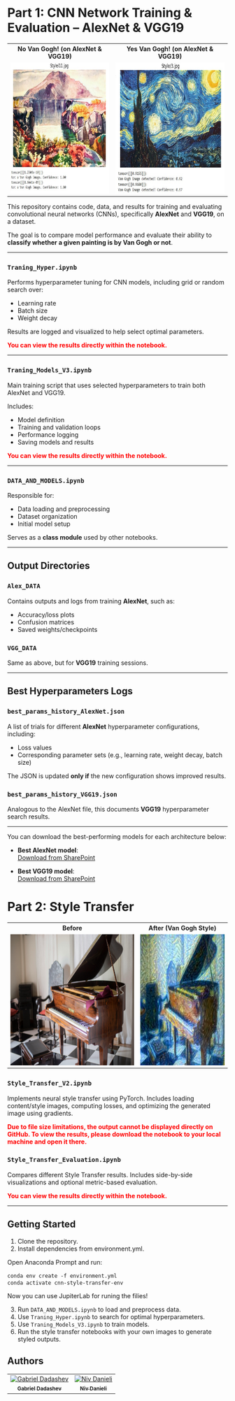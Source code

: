 # Part 1: CNN Network Training & Evaluation – AlexNet & VGG19

<table>
  <tr>
    <th align="center">No Van Gogh! (on AlexNet & VGG19)</th>
    <th align="center">Yes Van Gogh! (on AlexNet & VGG19)</th>
  </tr>
  <tr>
    <td align="center">
      <img src="https://github.com/futuremobilitylabTAU/Van_Gogh_Back_to_Life/blob/main/Classi/no_example.jpg" height="300"/>
    </td>
    <td align="center">
      <img src="https://github.com/futuremobilitylabTAU/Van_Gogh_Back_to_Life/blob/main/Classi/yes_example.jpg" height="300"/>
    </td>
  </tr>
</table>

This repository contains code, data, and results for training and evaluating convolutional neural networks (CNNs), specifically **AlexNet** and **VGG19**, on a dataset.

The goal is to compare model performance and evaluate their ability to **classify whether a given painting is by Van Gogh or not**.


---

### `Traning_Hyper.ipynb`
Performs hyperparameter tuning for CNN models, including grid or random search over:
- Learning rate
- Batch size
- Weight decay

Results are logged and visualized to help select optimal parameters.

<span style="color:red; font-weight:bold">You can view the results directly within the notebook.</span>


---

### `Traning_Models_V3.ipynb`
Main training script that uses selected hyperparameters to train both AlexNet and VGG19.

Includes:
- Model definition  
- Training and validation loops  
- Performance logging  
- Saving models and results

<span style="color:red; font-weight:bold">You can view the results directly within the notebook.</span>

---

### `DATA_AND_MODELS.ipynb`
Responsible for:
- Data loading and preprocessing  
- Dataset organization  
- Initial model setup

Serves as a **class module** used by other notebooks.

---

## Output Directories

### `Alex_DATA`
Contains outputs and logs from training **AlexNet**, such as:
- Accuracy/loss plots  
- Confusion matrices  
- Saved weights/checkpoints

### `VGG_DATA`
Same as above, but for **VGG19** training sessions.

---

## Best Hyperparameters Logs

### `best_params_history_AlexNet.json`
A list of trials for different **AlexNet** hyperparameter configurations, including:
- Loss values  
- Corresponding parameter sets (e.g., learning rate, weight decay, batch size)  

The JSON is updated **only if** the new configuration shows improved results.

### `best_params_history_VGG19.json`
Analogous to the AlexNet file, this documents **VGG19** hyperparameter search results.


---

You can download the best-performing models for each architecture below:

- **Best AlexNet model**:  
  [Download from SharePoint](https://tauex-my.sharepoint.com/:u:/g/personal/dadashev_tauex_tau_ac_il/EQ1jWbEhdKBPtR0gtbIrBQMBPOIz9LXHd8Ow2vZJdaj1MA?e=GuKEr8)

- **Best VGG19 model**:  
  [Download from SharePoint](https://tauex-my.sharepoint.com/:u:/g/personal/dadashev_tauex_tau_ac_il/EXrXLIu4_BpIt4V5UUEm1dIB44rYrqA6Aa2EHfVi1N-lpQ?e=wRK9G7)


# Part 2:  Style Transfer

<table>
  <tr>
    <th align="center">Before </th>
    <th align="center">After (Van Gogh Style)</th>
  </tr>
  <tr>
    <td align="center">
      <img src="https://github.com/futuremobilitylabTAU/Van_Gogh_Back_to_Life/blob/main/Content/18.jpg?raw=true" height="300"/>
    </td>
    <td align="center">
      <img src="https://github.com/futuremobilitylabTAU/Van_Gogh_Back_to_Life/blob/main/VGG19/18.jpg?raw=true" height="300"/>
    </td>
  </tr>
</table>

### `Style_Transfer_V2.ipynb`
Implements neural style transfer using PyTorch. Includes loading content/style images, computing losses, and optimizing the generated image using gradients.

<span style="color:red; font-weight:bold">
Due to file size limitations, the output cannot be displayed directly on GitHub.  
To view the results, please download the notebook to your local machine and open it there.
</span>


### `Style_Transfer_Evaluation.ipynb`
Compares different Style Transfer results. Includes side-by-side visualizations and optional metric-based evaluation.

<span style="color:red; font-weight:bold">You can view the results directly within the notebook.</span>

---

## Getting Started

1. Clone the repository.
2. Install dependencies from environment.yml.

Open Anaconda Prompt and run:

```
conda env create -f environment.yml
conda activate cnn-style-transfer-env
```

Now you can use JupiterLab for runing the filies!


3. Run `DATA_AND_MODELS.ipynb` to load and preprocess data.
4. Use `Traning_Hyper.ipynb` to search for optimal hyperparameters.
5. Use `Traning_Models_V3.ipynb` to train models.
6. Run the style transfer notebooks with your own images to generate styled outputs.


## Authors

<table>
  <tr>
    <td align="center">
      <a href="https://github.com/gabidadashev">
        <img src="https://github.com/gabidadashev.png" width="100px;" alt="Gabriel Dadashev"/><br />
        <sub><b>Gabriel Dadashev</b></sub>
      </a>
    </td>
    <td align="center">
      <a href="https://github.com/nivdanieli">
        <img src="https://github.com/nivdanieli.png" width="100px;" alt="Niv Danieli"/><br />
        <sub><b>Niv Danieli</b></sub>
      </a>
    </td>
  </tr>
</table>
